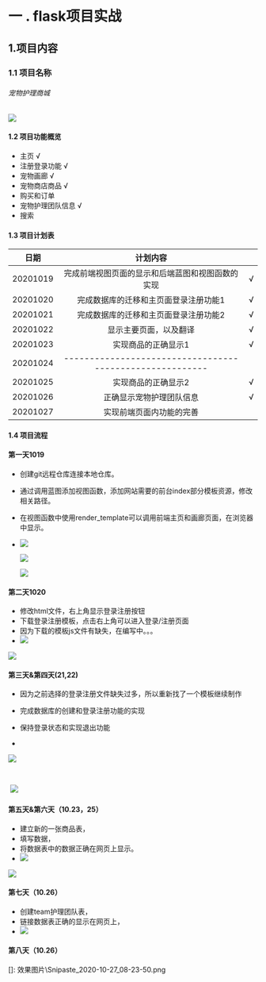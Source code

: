 # 一 . flask项目实战

## 1.项目内容

### 1.1 项目名称

###### 宠物护理商城

![](https://github.com/yy2428065460/flask_images/blob/master/Snipaste_2020-10-20_08-44-04.png)



#### 1.2 项目功能概览

- 主页   √
- 注册登录功能   √
- 宠物画廊   √
- 宠物商店商品  √
- 购买和订单 
- 宠物护理团队信息    √
- 搜索



#### 1.3 项目计划表

|   日期   |                         计划内容                         |      |
| :------: | :------------------------------------------------------: | ---- |
| 20201019 |     完成前端视图页面的显示和后端蓝图和视图函数的实现     | √    |
| 20201020 |          完成数据库的迁移和主页面登录注册功能1           | √    |
| 20201021 |          完成数据库的迁移和主页面登录注册功能2           | √    |
| 20201022 |                  显示主要页面，以及翻译                  | √    |
| 20201023 |                   实现商品的正确显示1                    | √    |
| 20201024 | -------------------------------------------------------- |      |
| 20201025 |                   实现商品的正确显示2                    | √    |
| 20201026 |                 正确显示宠物护理团队信息                 | √    |
| 20201027 |                 实现前端页面内功能的完善                 |      |



#### 1.4 项目流程

#### 第一天1019

- 创建git远程仓库连接本地仓库。

- 通过调用蓝图添加视图函数，添加网站需要的前台index部分模板资源，修改相关路径。

- 在视图函数中使用render_template可以调用前端主页和画廊页面，在浏览器中显示。

- ![](效果图片\Snipaste_2020-10-20_08-44-04.png)

  

  ![](效果图片\Snipaste_2020-10-20_08-44-57.png)

    

  ![](效果图片\Snipaste_2020-10-20_08-45-09.png)



#### 第二天1020

- 修改html文件，右上角显示登录注册按钮
- 下载登录注册模板，点击右上角可以进入登录/注册页面
- 因为下载的模板js文件有缺失，在编写中。。。
- ![](效果图片\Snipaste_2020-10-21_08-02-03.png)



![](效果图片\Snipaste_2020-10-21_08-02-21.png)



#### 第三天&第四天(21,22)

- 因为之前选择的登录注册文件缺失过多，所以重新找了一个模板继续制作

- 完成数据库的创建和登录注册功能的实现

- 保持登录状态和实现退出功能

- 

  ![](效果图片\Snipaste_2020-10-22_21-26-33.png)



​	

​	![](效果图片\Snipaste_2020-10-22_21-27-18.png)



#### 第五天&第六天（10.23，25）

- 建立新的一张商品表，
- 填写数据，
- 将数据表中的数据正确在网页上显示。
- ![](效果图片\Snipaste_2020-10-27_08-23-50.png)


![](效果图片\Snipaste_2020-10-27_08-30-27.png)



#### 第七天（10.26）

- 创建team护理团队表，
- 链接数据表正确的显示在网页上，
- ![](效果图片\Snipaste_2020-10-27_08-23-23.png)





#### 第八天（10.26）

[]: 效果图片\Snipaste_2020-10-27_08-23-50.png